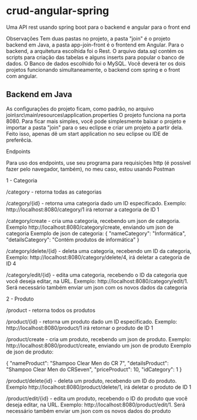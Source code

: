 # crud-angular-spring
Uma API rest usando spring boot para o backend e angular para o front end

Observações
Tem duas pastas no projeto, a pasta "join" é o projeto backend em Java, a pasta app-join-front é o frontend em Angular.
Para o backend, a arquitetura escolhida foi o Rest.
O arquivo data.sql contém os scripts para criação das tabelas e alguns inserts para popular o banco de dados. O Banco de dados escolhido foi o MySQL.
Você deverá ter os dois projetos funcionando simultaneamente, o backend com spring e o front com angular.

## Backend em Java
As configurações do projeto ficam, como padrão, no arquivo join\src\main\resources\application.properties
O projeto funciona na porta 8080. Para ficar mais simples, você pode simplesmente baixar o projeto e importar a pasta "join" para o seu eclipse e criar um projeto a partir dela. Feito isso, apenas dê um start application no seu eclipse ou IDE de preferêcia.

Endpoints

Para uso dos endpoints, use seu programa para requisições http (é possível fazer pelo navegador, também), no meu caso, estou usando Postman

1 - Categoria

/category - retorna todas as categorias

/category/{id} - retorna uma categoria dado um ID especificado. Exemplo: http://localhost:8080/category/1 irá retornar a categoria de ID 1

/category/create - cria uma categoria, recebendo um json de categoria. Exemplo http://localhost:8080/category/create, enviando um json de categoria
Exemplo de json de categoria: 
{
    "nameCategory": "Informática",
    "detailsCategory": "Contém produtos de informática"
}

/category/delete/{id} - deleta uma categoria, recebendo um ID da categoria, Exemplo: http://localhost:8080/category/delete/4, irá deletar a categoria de ID 4

/category/edit/{id} - edita uma categoria, recebendo o ID da categoria que você deseja editar, na URL. Exemplo: http://localhost:8080/category/edit/1. Será necessário também enviar um json com os novos dados da categoria

2 - Produto

/product - retorna todos os produtos

/product/{id} - retorna um produto dado um ID especificado. Exemplo: http://localhost:8080/product/1 irá retornar o produto de ID 1

/product/create - cria um produto, recebendo um json de produto. Exemplo: http://localhost:8080/product/create, enviando um json de produto
Exemplo de json de produto:

{
    "nameProduct": "Shampoo Clear Men do CR 7",
    "detailsProduct": "Shampoo Clear Men do CRSeven",
    "priceProduct": 10,
    "idCategory": 1
}

/product/delete{id} - deleta um produto, recebendo um ID do produto. Exemplo http://localhost:8080/product/delete/1, irá deletar o produto de ID 1

/product/edit/{id} - edita um produto, recebendo o ID do produto que você deseja editar, na URL. Exemplo: http://localhost:8080/product/edit/1. Será necessário também enviar um json com os novos dados do produto
